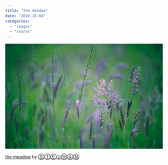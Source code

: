 ```yaml
---
title: "the meadow"
date: "2010-10-04"
categories: 
  - "images"
  - "shares"
---
```


![](images/tumblr_l9oafvTfhB1qz4vrlo1_640.jpg)

[the meadow](http://www.flickr.com/photos/bremicker/5038380721/in/photostream/) by [ⓈⓉⒺⓟⒽⒶⓃ](http://flickr.com/photos/bremicker)
